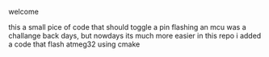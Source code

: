 welcome

this a small pice of code that should toggle a pin 
flashing an mcu was a challange back days, but nowdays its much more easier 
in this repo i added a code that flash atmeg32 using cmake 
 
